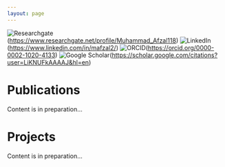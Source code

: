 ```yaml
---
layout: page
---
```


![Researchgate](/assets/images/researchgate_icon_130843.png)(https://www.researchgate.net/profile/Muhammad_Afzal118) ![LinkedIn](/assets/images/linkedin_icon.png)(https://www.linkedin.com/in/mafzal2/) ![ORCID](/assets/images/orcid_icon_130865.png)(https://orcid.org/0000-0002-1020-4133) ![Google Scholar](/assets/images/google_scholar_icon_130918.png)(https://scholar.google.com/citations?user=LiKNUFkAAAAJ&hl=en)

# Publications

Content is in preparation...

# Projects

Content is in preparation...
